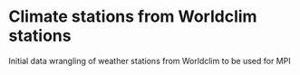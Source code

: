 # Climate stations from Worldclim stations
Initial data wrangling of weather stations from Worldclim to be used for MPI  
